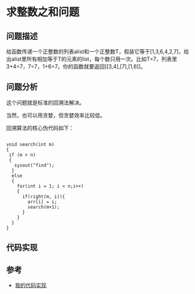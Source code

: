 # 求整数之和问题


## 问题描述

给函数传递一个正整数的列表alist和一个正整数T，假装它等于[1,3,6,4,2,7]，给出alist里所有相加等于T的元素的list，每个数只用一次。比如T=7，列表里3+4=7，7=7，1+6=7。你的函数就要返回[[3,4],[7],[1,6]]。


## 问题分析

这个问题就是标准的回溯法解决。

当然，也可以用贪婪，但贪婪效率比较低。

回溯算法的核心伪代码如下：

```

void search(int m)
{
 if (m > n)
 {
   sysout("find");
  }
  else
  {
    for(int i = 1; i < n;i++)
    {
      if(right(m, i)){
        arr[i] = i;
        search(m+1);
      }
    }
  }
}

```

## 代码实现

## 参考
- [我的代码实现](https://)
